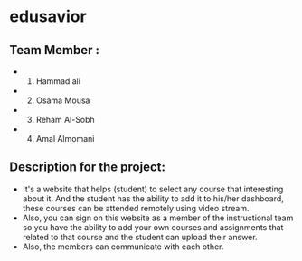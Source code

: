 # edusavior

## Team Member :
  - 1. Hammad ali
  - 2. Osama Mousa 
  - 3. Reham Al-Sobh
  - 4. Amal Almomani


## Description for the project:
  - It's a website that helps (student) to select any course that interesting about it. And the student has the ability to add it to his/her dashboard, these courses can be attended remotely using video stream.
  - Also, you can sign on this website as a member of the instructional team so you have the ability to add your own courses and assignments that related to that course and the student can upload their answer.
  - Also, the members can communicate with each other.

